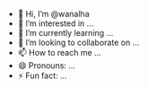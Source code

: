 - 👋 Hi, I’m @wanalha
- 👀 I’m interested in ...
- 🌱 I’m currently learning ...
- 💞️ I’m looking to collaborate on ...
- 📫 How to reach me ...
- 😄 Pronouns: ...
- ⚡ Fun fact: ...

<!---
wanalha/wanalha is a ✨ special ✨ repository because its `README.md` (this file) appears on your GitHub profile.
You can click the Preview link to take a look at your changes.
--->
